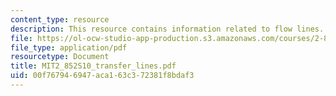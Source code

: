 ```yaml
---
content_type: resource
description: This resource contains information related to flow lines.
file: https://ol-ocw-studio-app-production.s3.amazonaws.com/courses/2-852-manufacturing-systems-analysis-spring-2010/00f767946947aca163c372381f8bdaf3_MIT2_852S10_transfer_lines.pdf
file_type: application/pdf
resourcetype: Document
title: MIT2_852S10_transfer_lines.pdf
uid: 00f76794-6947-aca1-63c3-72381f8bdaf3
---
```

